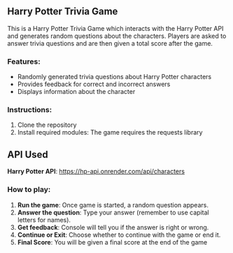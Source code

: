 ## Harry Potter Trivia Game

This is a Harry Potter Trivia Game which interacts with the Harry Potter API and generates
random questions about the characters. Players are asked to answer trivia questions and 
are then given a total score after the game. 

### Features:
* Randomly generated trivia questions about Harry Potter characters 
* Provides feedback for correct and incorrect answers
* Displays information about the character


### Instructions: ###
1. Clone the repository 
2. Install required modules: The game requires the requests library

## API Used ##
**Harry Potter API**: https://hp-api.onrender.com/api/characters

### How to play: 
1. **Run the game**: Once game is started, a random question appears.
2. **Answer the question**: Type your answer (remember to use capital letters for names).
3. **Get feedback**: Console will tell you if the answer is right or wrong.
4. **Continue or Exit**: Choose whether to continue with the game or end it.
5. **Final Score**: You will be given a final score at the end of the game


